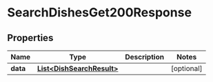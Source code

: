 

# SearchDishesGet200Response


## Properties

| Name | Type | Description | Notes |
|------------ | ------------- | ------------- | -------------|
|**data** | [**List&lt;DishSearchResult&gt;**](DishSearchResult.md) |  |  [optional] |



